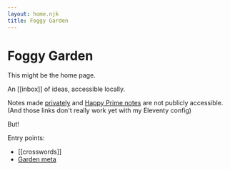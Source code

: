```yaml
---
layout: home.njk
title: Foggy Garden
---
```


# Foggy Garden

This might be the home page.

An [[inbox]] of ideas, accessible locally.

Notes made [privately](personal/index.md) and [Happy Prime notes](happy-prime/index.md) are not publicly accessible. (And those links don't really work yet with my Eleventy config)

But!

Entry points:
* [[crosswords]]
* [Garden meta](meta/index.md)

